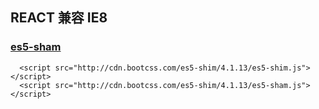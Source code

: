 ## REACT 兼容 IE8

### [es5-sham](https://github.com/es-shims/es5-shim)

```
  <script src="http://cdn.bootcss.com/es5-shim/4.1.13/es5-shim.js"></script>
  <script src="http://cdn.bootcss.com/es5-shim/4.1.13/es5-sham.js"></script>
```
